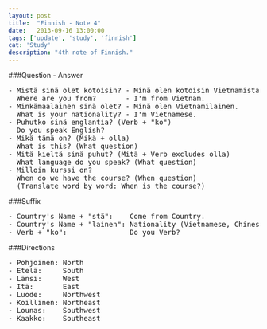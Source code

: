```yaml
---
layout: post
title:  "Finnish - Note 4"
date:   2013-09-16 13:00:00
tags: ['update', 'study', 'finnish']
cat: 'Study'
description: "4th note of Finnish."
---
```


###Question - Answer
<pre>
- Mistä sinä olet kotoisin? - Minä olen kotoisin Vietnamista.
  Where are you from?       - I'm from Vietnam.
- Minkämaalainen sinä olet? - Minä olen Vietnamilainen.
  What is your nationality? - I'm Vietnamese.
- Puhutko sinä englantia? (Verb + "ko")
  Do you speak English?
- Mikä tämä on? (Mikä + olla)
  What is this? (What question)
- Mitä kieltä sinä puhut? (Mitä + Verb excludes olla)
  What language do you speak? (What question)
- Milloin kurssi on?
  When do we have the course? (When question)
  (Translate word by word: When is the course?)
</pre>

###Suffix
<pre>
- Country's Name + "stä":    Come from Country.
- Country's Name + "lainen": Nationality (Vietnamese, Chinese...)
- Verb + "ko":               Do you Verb?
</pre>

###Directions
<pre>
- Pohjoinen: North
- Etelä:     South
- Länsi:     West
- Itä:       East
- Luode:     Northwest
- Koillinen: Northeast
- Lounas:    Southwest
- Kaakko:    Southeast
</pre>
